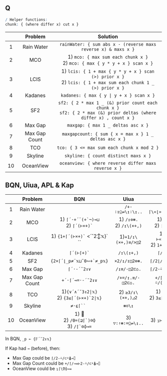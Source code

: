 ## Q

```q
/ Helper functions:
chunk: { (where differ x) cut x }
```

|       |    Problem    |                                                        Solution                                                         |
| :---: | :-----------: | :---------------------------------------------------------------------------------------------------------------------: |
|   1   |  Rain Water   |                             `rainWater: { sum abs x - (reverse maxs reverse x) & maxs x }`                              |
|   2   |      MCO      |                     1) `mco: { max sum each chunk x }` <br> 2) `mco: { max { y * y + x } scan x }`                      |
|   3   |     LCIS      |    1) `lcis: { 1 + max { y * y + x } scan (>) prior x }` <br> 2) `lcis: { 1 + max sum each chunk 1 _ (>) prior x }`     |
|   4   |    Kadanes    |                                        `kadanes: { max { y \| y + x } scan x }`                                         |
|   5   |      SF2      | `sf2: { 2 * max 1 _ (&) prior count each chunk x }` <br> `sf2: { 2 * max (&) prior deltas (where differ x) , count x }` |
|   6   |    Max Gap    |                                           `maxgap: { max 1 _ deltas asc x }`                                            |
|   7   | Max Gap Count |                                  `maxgapcount: { sum { x = max x } 1 _ deltas asc x }`                                  |
|   8   |      TCO      |                                       `tco: { 3 <= max sum each chunk x mod 2 }`                                        |
|   9   |    Skyline    |                                          `skyline: { count distinct maxs x }`                                           |
|  10   |   OceanView   |                                  `oceanview: { where reverse differ maxs reverse x }`                                   |

## BQN, Uiua, APL & Kap

|       |    Problem    |                         BQN                         |             Uiua              |                   Kap                    |                   APL                   |
| :---: | :-----------: | :-------------------------------------------------: | :---------------------------: | :--------------------------------------: | :-------------------------------------: |
|   1   |  Rain Water   |                                                     |       `/+-∶↧⍜⇌\↥∶\↥..`        |           `+/⌈\«⌊»(⌈\⍢⌽)«-»⊢`            |                                         |
|   2   |      MCO      |    1) `` ⌈´·+´¨(+`¬)⊸⊔ `` <br> 2) `` ⌈´(⊢×+)` ``    | 1) `/↥⊜⧻.` <br> 2) `/↥\(×+,)` |      1) `⌈/≢¨⊂⍨` <br> 2) `⌈/⊢«×»+\`      |         1) 🚫 <br> 2) `⌈/(≢¨⊆⍨)`         |
|   3   |     LCIS      |          1) `` {1+⌈´(⊢×+)` `` <´˘2↕𝕩}` ``           |      1)`+1/↥\(×+,)≡/>◫2`      | 1) `1+⌈/⊢«×»+\2</` <br> 2) `1+⌈/≢¨⊂⍨2</` |           2) `{1+⌈/≢¨⊆⍨2</⍵}`           |
|   4   |    Kadanes    |                   `` ⌈´(⊢⌈+)` ``                    |          `/↥\(↥+,)`           |                `⌈/⊢«⌈»+\`                |                    🚫                    |
|   5   |      SF2      |            `` {2×⌈´⌊_p≠¨𝕩⊔˜0∾+`≠_p𝕩} ``             |         `×2/↥/↧◫2⊜⧻.`         |             `⌈/2⌊/≢¨⊆⍨1,2≠/`             |         `{2×⌈/2⌊/≢¨⍵⊂⍨1,2≠/⍵}`          |
|   6   |    Max Gap    |                     `⌈´·-´˘2↕∨`                     |         `/↥≡/-◫2⊏⌂.`          |             `⌈/2-⍨/(⊂⍋)«⌷»⊢`             |            `{⌈/2-/(⊂⍤⍒⌷⊢)⍵}`            |
|   7   | Max Gap Count |                  `+´·⌈´⊸=·-´˘2↕∨`                   |       `/+=/↥.≡/-◫2⊏⌂.`        |          `+/⌈/«=»⊢2-⍨/(⊂⍋)«⌷»⊢`          |         `{+/(⌈/=⊢)2-/(⊂⍤⍒⌷⊢)⍵}`         |
|   8   |      TCO      |  1)`{∨´∧´˘3↕2\|𝕩}` <br> 2) `` {3≤⌈´(⊢×+)`2\|𝕩} ``   |       2) `≥3/↥\(×+,)◿2`       |  1) `∨/3∧/2\|` <br> 2) `3≤⌈/⊢«×»+\2\|`   | 1) `∨/3∧/2\|⊢` <br> 2) `{3≤⌈/≢¨⊆⍨2\|⍵}` |
|   9   |    Skyline    |                      `≠·⍷⌈`` `                      |            `⧻⊝\↥`             |                  `≢∪⌈\`                  |                `{≢∪⌈\⍵}`                |
|  10   |   OceanView   | 1) 🚫 <br> 2) `` /0=(⊒⌈`)⌾⌽ `` <br> 3) `` /⌈`⌾⌽⊸= `` |       3) `▽∶⇡⧻∶=⍜⇌\↥..`       |             3) `⍸⊢«=»(⌈\⍢⌽)`             |            1) `{¯1+⍸⌽≠⌈\⌽⍵}`            |

In BQN, `_p ← {𝔽´˘2↕𝕩}` <br>

If Kap had `⊸` (before), then:
* Max Gap could be `⌈/2-⍨/⊂⍤⍋⊸⌷`
* Max Gap Count could be `+/⌈/⊸=⊢2-⍨/⊂⍤⍋⊸⌷`
* OceanView could be `⍸⌈\⍢⌽⊸=`

